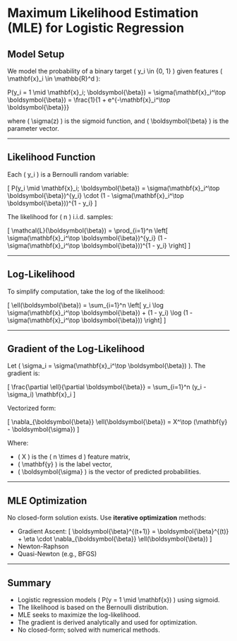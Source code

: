 # Maximum Likelihood Estimation (MLE) for Logistic Regression

## Model Setup

We model the probability of a binary target \( y_i \in \{0, 1\} \) given features \( \mathbf{x}_i \in \mathbb{R}^d \):

P(y_i = 1 \mid \mathbf{x}_i; \boldsymbol{\beta}) = \sigma(\mathbf{x}_i^\top \boldsymbol{\beta}) = \frac{1}{1 + e^{-\mathbf{x}_i^\top \boldsymbol{\beta}}}

where \( \sigma(z) \) is the sigmoid function, and \( \boldsymbol{\beta} \) is the parameter vector.

---

## Likelihood Function

Each \( y_i \) is a Bernoulli random variable:

\[
P(y_i \mid \mathbf{x}_i; \boldsymbol{\beta}) = \sigma(\mathbf{x}_i^\top \boldsymbol{\beta})^{y_i} \cdot (1 - \sigma(\mathbf{x}_i^\top \boldsymbol{\beta}))^{1 - y_i}
\]

The likelihood for \( n \) i.i.d. samples:

\[
\mathcal{L}(\boldsymbol{\beta}) = \prod_{i=1}^n \left[ \sigma(\mathbf{x}_i^\top \boldsymbol{\beta})^{y_i} (1 - \sigma(\mathbf{x}_i^\top \boldsymbol{\beta}))^{1 - y_i} \right]
\]

---

## Log-Likelihood

To simplify computation, take the log of the likelihood:

\[
\ell(\boldsymbol{\beta}) = \sum_{i=1}^n \left[ y_i \log \sigma(\mathbf{x}_i^\top \boldsymbol{\beta}) + (1 - y_i) \log (1 - \sigma(\mathbf{x}_i^\top \boldsymbol{\beta})) \right]
\]

---

## Gradient of the Log-Likelihood

Let \( \sigma_i = \sigma(\mathbf{x}_i^\top \boldsymbol{\beta}) \). The gradient is:

\[
\frac{\partial \ell}{\partial \boldsymbol{\beta}} = \sum_{i=1}^n (y_i - \sigma_i) \mathbf{x}_i
\]

Vectorized form:

\[
\nabla_{\boldsymbol{\beta}} \ell(\boldsymbol{\beta}) = X^\top (\mathbf{y} - \boldsymbol{\sigma})
\]

Where:
- \( X \) is the \( n \times d \) feature matrix,
- \( \mathbf{y} \) is the label vector,
- \( \boldsymbol{\sigma} \) is the vector of predicted probabilities.

---

## MLE Optimization

No closed-form solution exists. Use **iterative optimization** methods:

- Gradient Ascent:
  \[
  \boldsymbol{\beta}^{(t+1)} = \boldsymbol{\beta}^{(t)} + \eta \cdot \nabla_{\boldsymbol{\beta}} \ell(\boldsymbol{\beta})
  \]
- Newton-Raphson
- Quasi-Newton (e.g., BFGS)

---

## Summary

- Logistic regression models \( P(y = 1 \mid \mathbf{x}) \) using sigmoid.
- The likelihood is based on the Bernoulli distribution.
- MLE seeks to maximize the log-likelihood.
- The gradient is derived analytically and used for optimization.
- No closed-form; solved with numerical methods.
